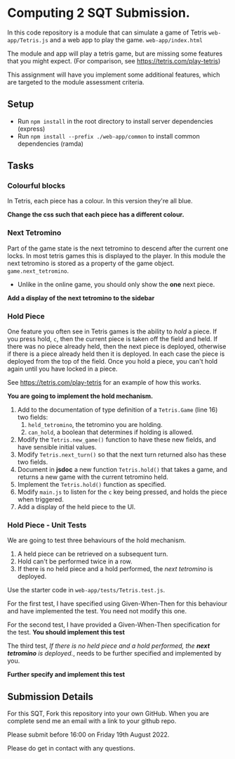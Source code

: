 # Computing 2 SQT Submission.
In this code repository is a module that can simulate a game of Tetris
`web-app/Tetris.js`
and a web app to play the game.
`web-app/index.html`

The module and app will play a tetris game,
but are missing some features that you might expect.
(For comparison, see https://tetris.com/play-tetris)

This assignment will have you implement some additional features,
which are targeted to the module assessment criteria.

## Setup
* Run `npm install` in the root directory to install server dependencies (express)
* Run `npm install --prefix ./web-app/common` to install common dependencies (ramda)

## Tasks ##
### Colourful blocks
In Tetris, each piece has a colour. In this version they're all blue.

**Change the css such that each piece has a different colour.**

### Next Tetromino
Part of the game state is the next tetromino to descend after the current one
locks.
In most tetris games this is displayed to the player.
In this module the next tetromino is stored as a property of the game object.
`game.next_tetromino`.

* Unlike in the online game, you should only show the **one** next piece.

**Add a display of the next tetromino to the sidebar**

### Hold Piece
One feature you often see in Tetris games is the ability to *hold* a piece.
If you press hold, `c`, then the current piece is taken off the field and held.
If there was no piece already held, then the next piece is deployed,
otherwise if there is a piece already held then it is deployed.
In each case the piece is deployed from the top of the field.
Once you hold a piece, you can't hold again until you have locked in a piece.

See https://tetris.com/play-tetris for an example of how this works.

**You are going to implement the hold mechanism.**
1. Add to the documentation of type definition of a `Tetris.Game` (line 16) two fields:
    1. `held_tetromino`, the tetromino you are holding.
    2. `can_hold`, a boolean that determines if holding is allowed.
2. Modify the `Tetris.new_game()` function to have these new fields, and have sensible initial values.
3. Modify `Tetris.next_turn()` so that the next turn returned also has these two fields.
4. Document in **jsdoc** a new function `Tetris.hold()` that takes a game, and returns a new game with the current tetromino held.
5. Implement the `Tetris.hold()` function as specified.
6. Modify `main.js` to listen for the `c` key being pressed, and holds the piece when triggered.
7. Add a display of the held piece to the UI.

### Hold Piece - Unit Tests
We are going to test three behaviours of the hold mechanism.
1. A held piece can be retrieved on a subsequent turn.
2. Hold can't be performed twice in a row.
3. If there is no held piece and a hold performed, the *next tetromino* is deployed.

Use the starter code in `web-app/tests/Tetris.test.js`.

For the first test, I have specified using Given-When-Then for this behaviour
and have implemented the test. You need not modify this one.

For the second test, I have provided a Given-When-Then specification for the test.
**You should implement this test**

The third test,
*If there is no held piece and a hold performed, the **next tetromino** is deployed.*,
needs to be further specified and implemented by you.

**Further specify and implement this test**

## Submission Details
For this SQT, Fork this repository into your own GitHub.
When you are complete send me an email with a link to your github repo.

Please submit before 16:00 on Friday 19th August 2022.

Please do get in contact with any questions.
